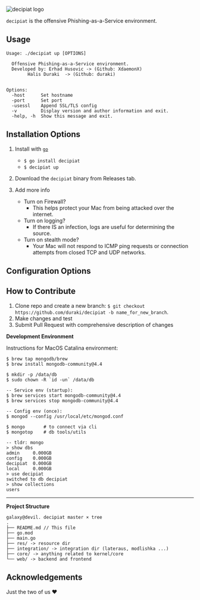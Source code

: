 ![decipiat logo](https://i.imgur.com/zQYA4fD.png)

`decipiat` is the offensive Phishing-as-a-Service environment.

**Usage**
---

```
Usage: ./decipiat up [OPTIONS]

  Offensive Phishing-as-a-Service environment.
  Developed by: Erhad Husovic -> (Github: XdaemonX)
		Halis Duraki  -> (Github: duraki)


Options:
  -host	     Set hostname
  -port      Set port
  -usessl    Append SSL/TLS config
  -v         Display version and author information and exit.
  -help, -h  Show this message and exit.
```

**Installation Options**
---

1. Install with [`go`](https://golang.org/doc/install)
    + `$ go install decipiat`
    + `$ decipiat up`

2. Download the `decipiat` binary from Releases tab.

1. Add more info 

    + Turn on Firewall?
        - This helps protect your Mac from being attacked over the internet.
    + Turn on logging?
        - If there IS an infection, logs are useful for determining the source.
    + Turn on stealth mode?
        - Your Mac will not respond to ICMP ping requests or connection attempts from closed TCP and UDP networks.

**Configuration Options**
---

**How to Contribute**
---

1. Clone repo and create a new branch: `$ git checkout https://github.com/duraki/decipiat -b name_for_new_branch`.
2. Make changes and test
3. Submit Pull Request with comprehensive description of changes

**Development Environment**

Instructions for MacOS Catalina environment:

```
$ brew tap mongodb/brew
$ brew install mongodb-community@4.4

$ mkdir -p /data/db
$ sudo chown -R `id -un` /data/db

-- Service env (startup):
$ brew services start mongodb-community@4.4
$ brew services stop mongodb-community@4.4

-- Config env (once):
$ mongod --config /usr/local/etc/mongod.conf

$ mongo       # to connect via cli
$ mongotop    # db tools/utils

-- tldr: mongo
> show dbs
admin     0.000GB
config    0.000GB
decipiat  0.000GB
local     0.000GB
> use decipiat
switched to db decipiat
> show collections
users
```

---

**Project Structure**

```
galaxy@devil. decipiat master × tree
.
├── README.md // This file
├── go.mod
├── main.go
├── res/ -> resource dir
├── integration/ -> integration dir (lateraus, modlishka ...)
├── core/ -> anything related to kernel/core
└── web/ -> backend and frontend
```

**Acknowledgements**
---

Just the two of us :hearts:
